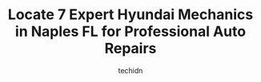 ---
layout: ampstory
image: https://images.unsplash.com/photo-1563059999-9bcd13ce672d?ixlib=rb-4.0.3&ixid=MnwxMjA3fDB8MHxwaG90by1wYWdlfHx8fGVufDB8fHx8&auto=format&fit=crop&w=640&h=853&q=80
author: techidn
featured: false
description: Trust your vehicles maintenance and repairs to the 7 best Hyundai Mechanic in Naples FL, USA. With their extensive experience, cutting-edge technology, and commitment to customer satisfacti
title: Locate 7 Expert Hyundai Mechanics in Naples FL for Professional Auto Repairs
cover:
   title: Locate 7 Expert Hyundai Mechanics in Naples FL for Professional Auto Repairs
   subtitle: Rickpate
   background: https://images.unsplash.com/photo-1563059999-9bcd13ce672d?ixlib=rb-4.0.3&ixid=MnwxMjA3fDB8MHxwaG90by1wYWdlfHx8fGVufDB8fHx8&auto=format&fit=crop&w=640&h=853&q=80

pages: 
 - layout: thirds
   top: <h1>#1 Happy Wallet Quality Auto Repair-Mercantile Ave</h1>
   bottom: "<p>Since we moved to Naples, and had a vehicle issue, our insurance company sent us to Happy Wallet. They immediately did a full checkup on the vehicle and gave recommendati</p>"
   background: https://www.knot35.com/toplist/wp-content/uploads/2023/06/best-hyundai-mechanic-1-in-naples-fl-1685832352.jpeg
   backgroundblur: true
 - layout: thirds
   top: <h1>#2 Autoworks and Mufflerworks</h1>
   bottom: "<p>3034 Davis Blvd, Naples, FL 34104, United States</p>"
   background: https://www.knot35.com/toplist/wp-content/uploads/2023/06/best-hyundai-mechanic-2-in-naples-fl-1685832352.jpeg
   cta:
      link: https://www.knot35.com/toplist/locate-7-expert-hyundai-mechanics-in-naples-fl-for-professional-auto-repairs/
      text: Locate 7 Expert Hyundai Mechanics in Naples FL for Professional Auto Repairs
 - layout: thirds
   top: <h1>#3 Auto Europa Naples</h1>
   bottom: "<p>4499 Corporate Square Ste A, Naples, FL 34104, United States</p>"
   background: https://www.knot35.com/toplist/wp-content/uploads/2023/06/best-hyundai-mechanic-3-in-naples-fl-1685832353.jpeg
   cta:
      link: https://www.knot35.com/toplist/locate-7-expert-hyundai-mechanics-in-naples-fl-for-professional-auto-repairs/
      text: Locate 7 Expert Hyundai Mechanics in Naples FL for Professional Auto Repairs
 - layout: thirds
   top: <h1>#4 Windermere Sustainable Car Care</h1>
   bottom: "<p>4378 Domestic Ave, Naples, FL 34104, United States</p>"
   background: https://images.unsplash.com/photo-1489694553447-4c9339da310d?ixlib=rb-4.0.3&ixid=MnwxMjA3fDB8MHxwaG90by1wYWdlfHx8fGVufDB8fHx8&auto=format&fit=crop&w=640&h=853&q=80
   cta:
      link: https://www.knot35.com/toplist/locate-7-expert-hyundai-mechanics-in-naples-fl-for-professional-auto-repairs/
      text: Locate 7 Expert Hyundai Mechanics in Naples FL for Professional Auto Repairs
 - layout: thirds
   top: <h1>#5 Windermere Sustainable Car Care</h1>
   bottom: "<p>1440 Airport-Pulling Rd N, Naples, FL 34104, United States</p>"
   background: https://images.unsplash.com/photo-1595364397663-fca4f075d796?ixlib=rb-4.0.3&ixid=MnwxMjA3fDB8MHxwaG90by1wYWdlfHx8fGVufDB8fHx8&auto=format&fit=crop&w=640&h=853&q=80
   cta:
      link: https://www.knot35.com/toplist/locate-7-expert-hyundai-mechanics-in-naples-fl-for-professional-auto-repairs/
      text: Locate 7 Expert Hyundai Mechanics in Naples FL for Professional Auto Repairs
 - layout: thirds
   top: <h1>#6 New York 1 Auto Inc</h1>
   bottom: "<p>1700 Commercial Dr, Naples, FL 34112, United States</p>"
   background: https://images.unsplash.com/photo-1533998839656-76f5e4b2bccb?ixlib=rb-4.0.3&ixid=MnwxMjA3fDB8MHxwaG90by1wYWdlfHx8fGVufDB8fHx8&auto=format&fit=crop&w=640&h=853&q=80
   cta:
      link: https://www.knot35.com/toplist/locate-7-expert-hyundai-mechanics-in-naples-fl-for-professional-auto-repairs/
      text: Locate 7 Expert Hyundai Mechanics in Naples FL for Professional Auto Repairs
 - layout: thirds
   top: <h1>#7 Central Auto Center</h1>
   bottom: "<p>160 10th St N, Naples, FL 34102, United States</p>"
   background: https://images.unsplash.com/photo-1488554378835-f7acf46e6c98?ixlib=rb-4.0.3&ixid=MnwxMjA3fDB8MHxwaG90by1wYWdlfHx8fGVufDB8fHx8&auto=format&fit=crop&w=640&h=853&q=80
   cta:
      link: https://www.knot35.com/toplist/locate-7-expert-hyundai-mechanics-in-naples-fl-for-professional-auto-repairs/
      text: Locate 7 Expert Hyundai Mechanics in Naples FL for Professional Auto Repairs
 - layout: thirds
   middle: Continue reading...
   background: https://images.unsplash.com/photo-1527067829737-402993088e6b?ixlib=rb-4.0.3&ixid=MnwxMjA3fDB8MHxwaG90by1wYWdlfHx8fGVufDB8fHx8&auto=format&fit=crop&w=640&h=853&q=80
   cta:
      link: https://www.knot35.com/toplist/locate-7-expert-hyundai-mechanics-in-naples-fl-for-professional-auto-repairs/
      text: Locate 7 Expert Hyundai Mechanics in Naples FL for Professional Auto Repairs
      
---